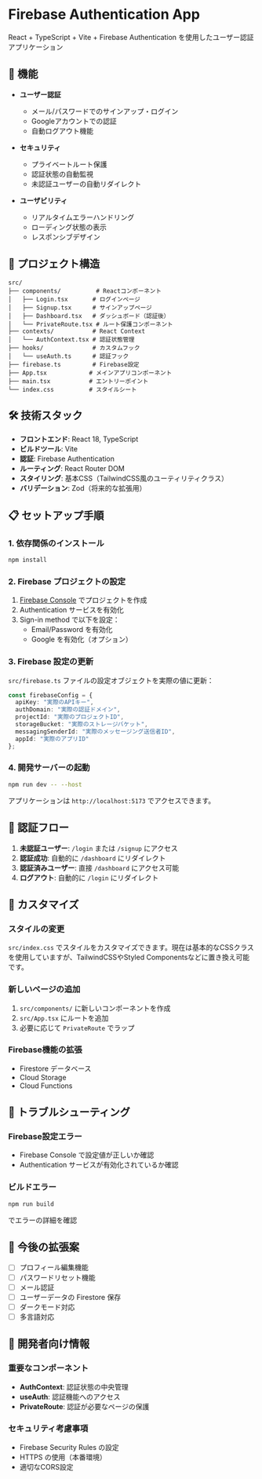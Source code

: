 # Firebase Authentication App

React + TypeScript + Vite + Firebase Authentication を使用したユーザー認証アプリケーション

## 🚀 機能

- **ユーザー認証**
  - メール/パスワードでのサインアップ・ログイン
  - Googleアカウントでの認証
  - 自動ログアウト機能
  
- **セキュリティ**
  - プライベートルート保護
  - 認証状態の自動監視
  - 未認証ユーザーの自動リダイレクト

- **ユーザビリティ**
  - リアルタイムエラーハンドリング
  - ローディング状態の表示
  - レスポンシブデザイン

## 📁 プロジェクト構造

```
src/
├── components/          # Reactコンポーネント
│   ├── Login.tsx       # ログインページ
│   ├── Signup.tsx      # サインアップページ
│   ├── Dashboard.tsx   # ダッシュボード（認証後）
│   └── PrivateRoute.tsx # ルート保護コンポーネント
├── contexts/           # React Context
│   └── AuthContext.tsx # 認証状態管理
├── hooks/              # カスタムフック
│   └── useAuth.ts      # 認証フック
├── firebase.ts         # Firebase設定
├── App.tsx            # メインアプリコンポーネント
├── main.tsx           # エントリーポイント
└── index.css          # スタイルシート
```

## 🛠 技術スタック

- **フロントエンド**: React 18, TypeScript
- **ビルドツール**: Vite
- **認証**: Firebase Authentication
- **ルーティング**: React Router DOM
- **スタイリング**: 基本CSS（TailwindCSS風のユーティリティクラス）
- **バリデーション**: Zod（将来的な拡張用）

## 📋 セットアップ手順

### 1. 依存関係のインストール

```bash
npm install
```

### 2. Firebase プロジェクトの設定

1. [Firebase Console](https://console.firebase.google.com/) でプロジェクトを作成
2. Authentication サービスを有効化
3. Sign-in method で以下を設定：
   - Email/Password を有効化
   - Google を有効化（オプション）

### 3. Firebase 設定の更新

`src/firebase.ts` ファイルの設定オブジェクトを実際の値に更新：

```typescript
const firebaseConfig = {
  apiKey: "実際のAPIキー",
  authDomain: "実際の認証ドメイン",
  projectId: "実際のプロジェクトID",
  storageBucket: "実際のストレージバケット",
  messagingSenderId: "実際のメッセージング送信者ID",
  appId: "実際のアプリID"
};
```

### 4. 開発サーバーの起動

```bash
npm run dev -- --host
```

アプリケーションは `http://localhost:5173` でアクセスできます。

## 🔐 認証フロー

1. **未認証ユーザー**: `/login` または `/signup` にアクセス
2. **認証成功**: 自動的に `/dashboard` にリダイレクト
3. **認証済みユーザー**: 直接 `/dashboard` にアクセス可能
4. **ログアウト**: 自動的に `/login` にリダイレクト

## 🎨 カスタマイズ

### スタイルの変更

`src/index.css` でスタイルをカスタマイズできます。現在は基本的なCSSクラスを使用していますが、TailwindCSSやStyled Componentsなどに置き換え可能です。

### 新しいページの追加

1. `src/components/` に新しいコンポーネントを作成
2. `src/App.tsx` にルートを追加
3. 必要に応じて `PrivateRoute` でラップ

### Firebase機能の拡張

- Firestore データベース
- Cloud Storage
- Cloud Functions

## 🐛 トラブルシューティング

### Firebase設定エラー

- Firebase Console で設定値が正しいか確認
- Authentication サービスが有効化されているか確認

### ビルドエラー

```bash
npm run build
```

でエラーの詳細を確認

## 📝 今後の拡張案

- [ ] プロフィール編集機能
- [ ] パスワードリセット機能
- [ ] メール認証
- [ ] ユーザーデータの Firestore 保存
- [ ] ダークモード対応
- [ ] 多言語対応

## 🤝 開発者向け情報

### 重要なコンポーネント

- **AuthContext**: 認証状態の中央管理
- **useAuth**: 認証機能へのアクセス
- **PrivateRoute**: 認証が必要なページの保護

### セキュリティ考慮事項

- Firebase Security Rules の設定
- HTTPS の使用（本番環境）
- 適切なCORS設定

